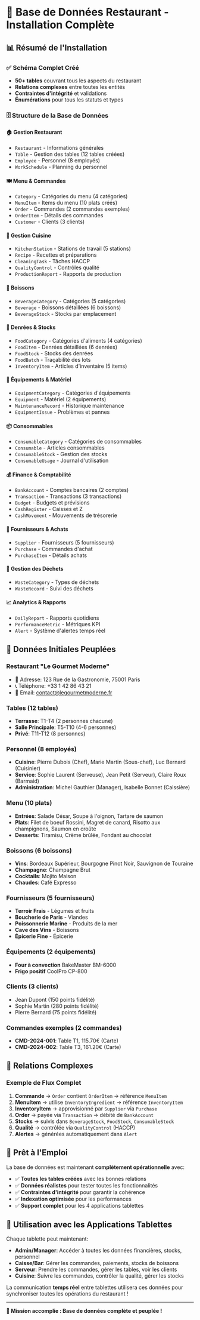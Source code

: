 # 🎉 Base de Données Restaurant - Installation Complète

## 📊 Résumé de l'Installation

### ✅ **Schéma Complet Créé**
- **50+ tables** couvrant tous les aspects du restaurant
- **Relations complexes** entre toutes les entités
- **Contraintes d'intégrité** et validations
- **Énumérations** pour tous les statuts et types

### 🗄️ **Structure de la Base de Données**

#### **🏠 Gestion Restaurant**
- `Restaurant` - Informations générales
- `Table` - Gestion des tables (12 tables créées)
- `Employee` - Personnel (8 employés)
- `WorkSchedule` - Planning du personnel

#### **🍽️ Menu & Commandes**
- `Category` - Catégories du menu (4 catégories)
- `MenuItem` - Items du menu (10 plats créés)
- `Order` - Commandes (2 commandes exemples)
- `OrderItem` - Détails des commandes
- `Customer` - Clients (3 clients)

#### **🥘 Gestion Cuisine**
- `KitchenStation` - Stations de travail (5 stations)
- `Recipe` - Recettes et préparations
- `CleaningTask` - Tâches HACCP
- `QualityControl` - Contrôles qualité
- `ProductionReport` - Rapports de production

#### **🍷 Boissons**
- `BeverageCategory` - Catégories (5 catégories)
- `Beverage` - Boissons détaillées (6 boissons)
- `BeverageStock` - Stocks par emplacement

#### **🥬 Denrées & Stocks**
- `FoodCategory` - Catégories d'aliments (4 catégories)
- `FoodItem` - Denrées détaillées (6 denrées)
- `FoodStock` - Stocks des denrées
- `FoodBatch` - Traçabilité des lots
- `InventoryItem` - Articles d'inventaire (5 items)

#### **🔧 Équipements & Matériel**
- `EquipmentCategory` - Catégories d'équipements
- `Equipment` - Matériel (2 équipements)
- `MaintenanceRecord` - Historique maintenance
- `EquipmentIssue` - Problèmes et pannes

#### **📦 Consommables**
- `ConsumableCategory` - Catégories de consommables
- `Consumable` - Articles consommables
- `ConsumableStock` - Gestion des stocks
- `ConsumableUsage` - Journal d'utilisation

#### **💰 Finance & Comptabilité**
- `BankAccount` - Comptes bancaires (2 comptes)
- `Transaction` - Transactions (3 transactions)
- `Budget` - Budgets et prévisions
- `CashRegister` - Caisses et Z
- `CashMovement` - Mouvements de trésorerie

#### **👥 Fournisseurs & Achats**
- `Supplier` - Fournisseurs (5 fournisseurs)
- `Purchase` - Commandes d'achat
- `PurchaseItem` - Détails achats

#### **🚮 Gestion des Déchets**
- `WasteCategory` - Types de déchets
- `WasteRecord` - Suivi des déchets

#### **📈 Analytics & Rapports**
- `DailyReport` - Rapports quotidiens
- `PerformanceMetric` - Métriques KPI
- `Alert` - Système d'alertes temps réel

## 🎯 **Données Initiales Peuplées**

### **Restaurant "Le Gourmet Moderne"**
- 📍 Adresse: 123 Rue de la Gastronomie, 75001 Paris
- 📞 Téléphone: +33 1 42 86 43 21
- 📧 Email: contact@legourmetmoderne.fr

### **Tables (12 tables)**
- **Terrasse**: T1-T4 (2 personnes chacune)
- **Salle Principale**: T5-T10 (4-6 personnes)
- **Privé**: T11-T12 (8 personnes)

### **Personnel (8 employés)**
- **Cuisine**: Pierre Dubois (Chef), Marie Martin (Sous-chef), Luc Bernard (Cuisinier)
- **Service**: Sophie Laurent (Serveuse), Jean Petit (Serveur), Claire Roux (Barmaid)
- **Administration**: Michel Gauthier (Manager), Isabelle Bonnet (Caissière)

### **Menu (10 plats)**
- **Entrées**: Salade César, Soupe à l'oignon, Tartare de saumon
- **Plats**: Filet de boeuf Rossini, Magret de canard, Risotto aux champignons, Saumon en croûte
- **Desserts**: Tiramisu, Crème brûlée, Fondant au chocolat

### **Boissons (6 boissons)**
- **Vins**: Bordeaux Supérieur, Bourgogne Pinot Noir, Sauvignon de Touraine
- **Champagne**: Champagne Brut
- **Cocktails**: Mojito Maison
- **Chaudes**: Café Expresso

### **Fournisseurs (5 fournisseurs)**
- **Terroir Frais** - Légumes et fruits
- **Boucherie de Paris** - Viandes
- **Poissonnerie Marine** - Produits de la mer
- **Cave des Vins** - Boissons
- **Épicerie Fine** - Épicerie

### **Équipements (2 équipements)**
- **Four à convection** BakeMaster BM-6000
- **Frigo positif** CoolPro CP-800

### **Clients (3 clients)**
- Jean Dupont (150 points fidélité)
- Sophie Martin (280 points fidélité)
- Pierre Bernard (75 points fidélité)

### **Commandes exemples (2 commandes)**
- **CMD-2024-001**: Table T1, 115.70€ (Carte)
- **CMD-2024-002**: Table T3, 161.20€ (Carte)

## 🔗 **Relations Complexes**

### **Exemple de Flux Complet**
1. **Commande** → `Order` contient `OrderItem` → référence `MenuItem`
2. **MenuItem** → utilise `InventoryIngredient` → référence `InventoryItem`
3. **InventoryItem** → approvisionné par `Supplier` via `Purchase`
4. **Order** → payée via `Transaction` → débité de `BankAccount`
5. **Stocks** → suivis dans `BeverageStock`, `FoodStock`, `ConsumableStock`
6. **Qualité** → contrôlée via `QualityControl` (HACCP)
7. **Alertes** → générées automatiquement dans `Alert`

## 🚀 **Prêt à l'Emploi**

La base de données est maintenant **complètement opérationnelle** avec:

- ✅ **Toutes les tables créées** avec les bonnes relations
- ✅ **Données réalistes** pour tester toutes les fonctionnalités
- ✅ **Contraintes d'intégrité** pour garantir la cohérence
- ✅ **Indexation optimisée** pour les performances
- ✅ **Support complet** pour les 4 applications tablettes

## 📱 **Utilisation avec les Applications Tablettes**

Chaque tablette peut maintenant:
- **Admin/Manager**: Accéder à toutes les données financières, stocks, personnel
- **Caisse/Bar**: Gérer les commandes, paiements, stocks de boissons
- **Serveur**: Prendre les commandes, gérer les tables, voir les clients
- **Cuisine**: Suivre les commandes, contrôler la qualité, gérer les stocks

La communication **temps réel** entre tablettes utilisera ces données pour synchroniser toutes les opérations du restaurant !

---

**🎯 Mission accomplie : Base de données complète et peuplée !**